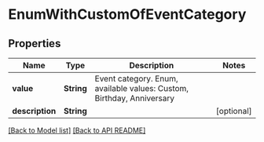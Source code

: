 # EnumWithCustomOfEventCategory


## Properties
Name | Type | Description | Notes
------------ | ------------- | ------------- | -------------
**value** | **String** | Event category. Enum, available values: Custom, Birthday, Anniversary | 
**description** | **String** |  |  [optional]




[[Back to Model list]](Models.md) [[Back to API README]](README.md)
